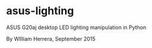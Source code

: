 # asus-lighting
ASUS G20aj desktop LED lighting manipulation in Python

By WIlliam Herrera, September 2015
